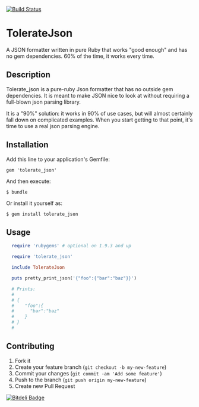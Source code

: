 [![Build Status](https://travis-ci.org/xunker/tolerate_json.png?branch=master)](https://travis-ci.org/xunker/tolerate_json)

# TolerateJson

A JSON formatter written in pure Ruby that works "good enough" and has no gem dependencies. 60% of the time, it works every time.

## Description

Tolerate_json is a pure-ruby Json formatter that has no outside gem dependencies. It is meant to make JSON nice to look at without requiring a full-blown json parsing library.

It is a "90%" solution: it works in 90% of use cases, but will almost certainly fall down on complicated examples. When you start getting to that point, it's time to use a real json parsing engine.

## Installation

Add this line to your application's Gemfile:

    gem 'tolerate_json'

And then execute:

    $ bundle

Or install it yourself as:

    $ gem install tolerate_json

## Usage

```ruby
  require 'rubygems' # optional on 1.9.3 and up

  require 'tolerate_json'

  include TolerateJson

  puts pretty_print_json('{"foo":{"bar":"baz"}}')

  # Prints:
  #
  # {
  #    "foo":{
  #      "bar":"baz"
  #    }
  # }
  #
```


## Contributing

1. Fork it
2. Create your feature branch (`git checkout -b my-new-feature`)
3. Commit your changes (`git commit -am 'Add some feature'`)
4. Push to the branch (`git push origin my-new-feature`)
5. Create new Pull Request


[![Bitdeli Badge](https://d2weczhvl823v0.cloudfront.net/xunker/tolerate_json/trend.png)](https://bitdeli.com/free "Bitdeli Badge")

